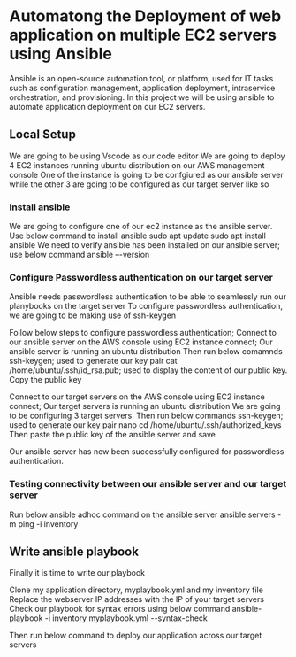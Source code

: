 # Automatong the Deployment of web application on multiple EC2 servers using Ansible

Ansible is an open-source automation tool, or platform, used for IT tasks such as configuration management, application deployment, intraservice orchestration, and provisioning.
In this project we will be using ansible to automate application deployment on our EC2 servers.

## Local Setup
We are going to be using Vscode as our code editor
We are going to deploy 4 EC2 instances running ubuntu distribution on our AWS management console
One of the instance is going to be confgiured as our ansible server while the other 3 are going to be configured as our target server like so

### Install ansible
We are going to configure one of our ec2 instance as the ansible server.
Use below command to install ansible
sudo apt update
sudo apt install ansible
We need to verify ansible has been installed on our ansible server; use below command
ansible –-version

### Configure Passwordless authentication on our target server
Ansible needs passwordless authentication to be able to seamlessly run our planybooks on the target server
To configure passwordless authentication, we are going to be making use of ssh-keygen

Follow below steps to configure passwordless authentication;
Connect to our ansible server on the AWS console using EC2 instance connect; Our ansible server is running an ubuntu distribution
Then run below comamnds
ssh-keygen; used to generate our key pair
cat /home/ubuntu/.ssh/id_rsa.pub; used to display the content of our public key. Copy the public key

Connect to our target servers on the AWS console using EC2 instance connect; Our target servers is running an ubuntu distribution
We are going to be configuring 3 target servers.
Then run below commands
ssh-keygen;  used to generate our key pair
nano cd /home/ubuntu/.ssh/authorized_keys
Then paste the public key of the ansible server and save

Our ansible server has now been successfully configured for passwordless authentication.

### Testing connectivity between our ansible server and our target server
Run below ansible adhoc command on the ansible server
ansible servers -m ping -i inventory


## Write ansible playbook

Finally it is time to write our playbook

Clone my application directory, myplaybook.yml and my inventory file
Replace the webserver IP addresses with the IP of your target servers
Check our playbook for syntax errors using below command
ansible-playbook -i inventory myplaybook.yml --syntax-check


Then run below command to deploy our application across our target servers












